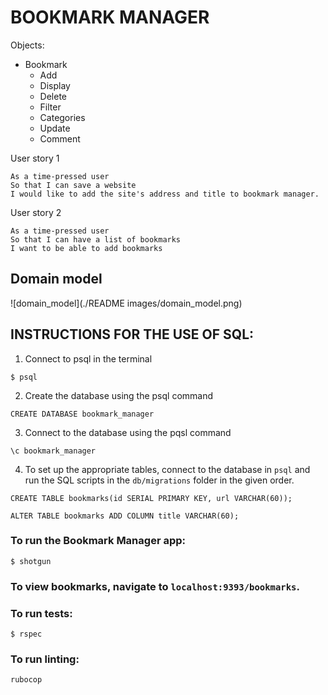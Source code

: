 # BOOKMARK MANAGER

Objects:
* Bookmark
	* Add
	* Display
	* Delete
	* Filter
	* Categories
	* Update
	* Comment

User story 1
```
As a time-pressed user
So that I can save a website
I would like to add the site's address and title to bookmark manager.
```

User story 2
```
As a time-pressed user
So that I can have a list of bookmarks
I want to be able to add bookmarks
```

## Domain model
![domain_model](./README images/domain_model.png)

## INSTRUCTIONS FOR THE USE OF SQL:

1. Connect to psql in the terminal

```
$ psql
```
2. Create the database using the psql command

```
CREATE DATABASE bookmark_manager
```
3. Connect to the database using the pqsl command

```
\c bookmark_manager
```

4. To set up the appropriate tables, connect to the database in `psql` and run the SQL scripts in the `db/migrations` folder in the given order.

```
CREATE TABLE bookmarks(id SERIAL PRIMARY KEY, url VARCHAR(60));
```
```
ALTER TABLE bookmarks ADD COLUMN title VARCHAR(60);
```
### To run the Bookmark Manager app:

```
$ shotgun
```

### To view bookmarks, navigate to `localhost:9393/bookmarks`.

### To run tests:

```
$ rspec
```

### To run linting:

```
rubocop
```
